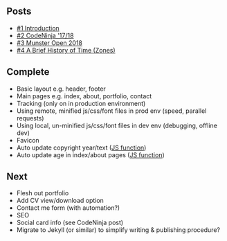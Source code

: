 
## Posts

- [#1 Introduction](https://cillianmyles.github.io/blog/2018/01/28/introduction.html)
- [#2 CodeNinja '17/18](https://cillianmyles.github.io/blog/2018/04/19/codeninja.html)
- [#3 Munster Open 2018](https://cillianmyles.github.io/blog/2018/04/26/munster-open.html)
- [#4 A Brief History of Time (Zones)](https://cillianmyles.github.io/blog/2018/09/27/a-brief-history-of-time-zones.html)

## Complete

- Basic layout e.g. header, footer
- Main pages e.g. index, about, portfolio, contact
- Tracking (only on in production environment)
- Using remote, minified js/css/font files in prod env (speed, parallel requests)
- Using local, un-minified js/css/font files in dev env (debugging, offline dev)
- Favicon
- Auto update copyright year/text ([JS function](https://github.com/CillianMyles/CillianMyles.github.io/blob/master/scripts/temporal.js#L9-L12))
- Auto update age in index/about pages ([JS function](https://github.com/CillianMyles/CillianMyles.github.io/blob/master/scripts/temporal.js#L14-L16))

## Next

- Flesh out portfolio
- Add CV view/download option
- Contact me form (with automation?)
- SEO
- Social card info (see CodeNinja post)
- Migrate to Jekyll (or similar) to simplify writing & publishing procedure?
